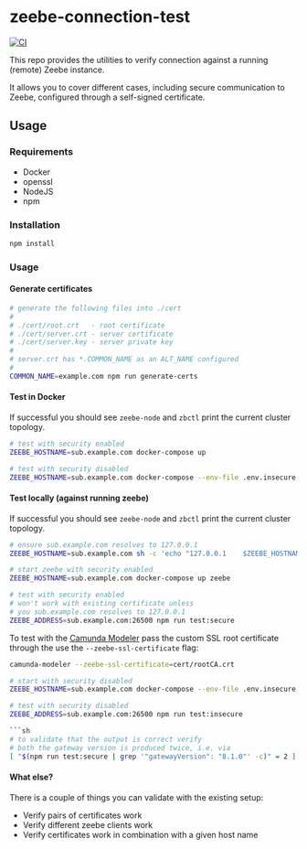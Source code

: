 # zeebe-connection-test

[![CI](https://github.com/camunda/zeebe-connection-test/actions/workflows/CI.yml/badge.svg)](https://github.com/camunda/zeebe-connection-test/actions/workflows/CI.yml)

This repo provides the utilities to verify connection against a running (remote) Zeebe instance.

It allows you to cover different cases, including secure communication to Zeebe, configured through a self-signed certificate.

## Usage

### Requirements

* Docker
* openssl
* NodeJS
* npm

### Installation

```sh
npm install
```

### Usage

#### Generate certificates

```sh
# generate the following files into ./cert
#
# ./cert/root.crt   - root certificate
# ./cert/server.crt - server certificate
# ./cert/server.key - server private key
#
# server.crt has *.COMMON_NAME as an ALT_NAME configured
#
COMMON_NAME=example.com npm run generate-certs
```

#### Test in Docker

If successful you should see `zeebe-node` and `zbctl` print the current cluster topology.

```sh
# test with security enabled
ZEEBE_HOSTNAME=sub.example.com docker-compose up

# test with security disabled
ZEEBE_HOSTNAME=sub.example.com docker-compose --env-file .env.insecure up
```

#### Test locally (against running zeebe)

If successful you should see `zeebe-node` and `zbctl` print the current cluster topology.

```sh
# ensure sub.example.com resolves to 127.0.0.1
ZEEBE_HOSTNAME=sub.example.com sh -c 'echo "127.0.0.1    $ZEEBE_HOSTNAME"' | sudo tee -a /etc/hosts

# start zeebe with security enabled
ZEEBE_HOSTNAME=sub.example.com docker-compose up zeebe

# test with security enabled
# won't work with existing certificate unless
# you sub.example.com resolves to 127.0.0.1
ZEEBE_ADDRESS=sub.example.com:26500 npm run test:secure
```

To test with the [Camunda Modeler](https://github.com/camunda/camunda-modeler) pass the custom SSL root certificate through the use the `--zeebe-ssl-certificate` flag:

```sh
camunda-modeler --zeebe-ssl-certificate=cert/rootCA.crt
```

```sh
# start with security disabled
ZEEBE_HOSTNAME=sub.example.com docker-compose --env-file .env.insecure up zeebe

# test with security disabled
ZEEBE_ADDRESS=sub.example.com:26500 npm run test:insecure

```sh
# to validate that the output is correct verify
# both the gateway version is produced twice, i.e. via
[ "$(npm run test:secure | grep '"gatewayVersion": "8.1.0"' -c)" = 2 ] || echo "error: missing output <gatewayVersion>"
```

#### What else?

There is a couple of things you can validate with the existing setup:

* Verify pairs of certificates work
* Verify different zeebe clients work
* Verify certificates work in combination with a given host name
